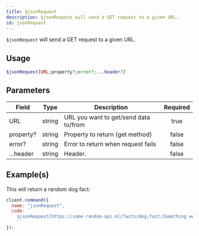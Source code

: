 ```yaml
---
title: $jsonRequest
description: $jsonRequest will send a GET request to a given URL.
id: jsonRequest
---
```


`$jsonRequest` will send a GET request to a given URL.

## Usage

```php
$jsonRequest[URL;property?;error?;...header?]
```

## Parameters

| Field     | Type   | Description                           | Required |
| --------- | ------ | ------------------------------------- | :------: |
| URL       | string | URL you want to get/send data to/from |   true   |
| property? | string | Property to return (get method)       |  false   |
| error?    | string | Error to return when request fails    |  false   |
| ...header | string | Header.                               |  false   |

## Example(s)

This will return a random dog fact:

```javascript
client.command({
  name: "jsonRequest",
  code: `
    $jsonRequest[https://some-random-api.ml/facts/dog;fact;Something went wrong.]
    `
});
```
